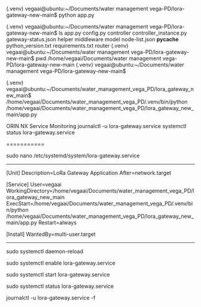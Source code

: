 (.venv) vegaai@ubuntu:~/Documents/water management vega-PD/lora-gateway-new-main$ python app.py

(.venv) vegaai@ubuntu:~/Documents/water management vega-PD/lora-gateway-new-main$ ls
app.py  config.py  controller  controller_instance.py  gateway-status.json  helper  middleware  model  node-list.json  __pycache__  python_version.txt  requirements.txt  router
(.venv) vegaai@ubuntu:~/Documents/water management vega-PD/lora-gateway-new-main$ pwd
/home/vegaai/Documents/water management vega-PD/lora-gateway-new-main
(.venv) vegaai@ubuntu:~/Documents/water management vega-PD/lora-gateway-new-main$ 


(.venv) vegaai@ubuntu:~/Documents/water_management_vega_PD/lora_gateway_new_main$ /home/vegaai/Documents/water_management_vega_PD/.venv/bin/python /home/vegaai/Documents/water_management_vega_PD/lora_gateway_new_main/app.py


ORIN NX Service Monitoring
journalctl -u lora-gateway.service
systemctl status lora-gateway.service


===========

sudo nano /etc/systemd/system/lora-gateway.service

-----

[Unit]
Description=LoRa Gateway Application
After=network.target

[Service]
User=vegaai
WorkingDirectory=/home/vegaai/Documents/water_management_vega_PD/lora_gateway_new_main
ExecStart=/home/vegaai/Documents/water_management_vega_PD/.venv/bin/python /home/vegaai/Documents/water_management_vega_PD/lora_gateway_new_main/app.py
Restart=always

[Install]
WantedBy=multi-user.target

---


sudo systemctl daemon-reload

sudo systemctl enable lora-gateway.service

sudo systemctl start lora-gateway.service

sudo systemctl status lora-gateway.service

journalctl -u lora-gateway.service -f


